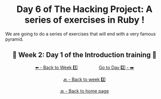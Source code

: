 <h1 align="center">Day 6 of The Hacking Project: A series of exercises in Ruby !</h1>

We are going to do a series of exercises that will end with a very famous pyramid.

<h2 align="center">🎉 Week 2: Day 1 of the Introduction training 🎉</h2>

<div align="center">
  
  [⬅️ - Back to Week 1️⃣](https://github.com/BenjaminCharmes/THP_Introduction/tree/main/Week_1)
  &nbsp;&nbsp;&nbsp;&nbsp;&nbsp;&nbsp;&nbsp;&nbsp;&nbsp;&nbsp;&nbsp;&nbsp;&nbsp;&nbsp;&nbsp;
  [Go to Day 2️⃣ - ➡️](https://github.com/BenjaminCharmes/THP_Introduction/tree/main/Week_2/Day_2)

</div>

<div align="center">

  [🔙 - Back to week 2️⃣](https://github.com/BenjaminCharmes/THP_Introduction/tree/main/Week_2)

  [🔙 - Back to home page](https://github.com/BenjaminCharmes/THP_Introduction)

</div>